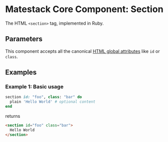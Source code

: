 # Matestack Core Component: Section

The HTML `<section>` tag, implemented in Ruby.

## Parameters
This component accepts all the canonical [HTML global attributes](https://www.w3schools.com/tags/ref_standardattributes.asp) like `id` or `class`.

## Examples

### Example 1: Basic usage

```ruby
section id: "foo", class: "bar" do
  plain 'Hello World' # optional content
end
```

returns

```html
<section id="foo" class="bar">
  Hello World
</section>
```
